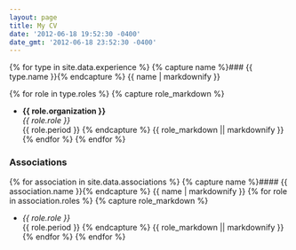 ```yaml
---
layout: page
title: My CV
date: '2012-06-18 19:52:30 -0400'
date_gmt: '2012-06-18 23:52:30 -0400'
---
```


{% for type in site.data.experience %}
  {% capture name %}### {{ type.name }}{% endcapture %}
  {{ name | markdownify }}

  {% for role in type.roles %}
    {% capture role_markdown %}
- __{{ role.organization  }}__  
  _{{ role.role }}_  
  {{ role.period }}
    {% endcapture %}
    {{ role_markdown || markdownify }}
  {% endfor %}
{% endfor %}

### Associations
{% for association in site.data.associations %}
  {% capture name %}#### {{ association.name }}{% endcapture %}
  {{ name | markdownify }}
  {% for role in association.roles %}
    {% capture role_markdown %}
- _{{ role.role }}_  
  {{ role.period }}
    {% endcapture %}
    {{ role_markdown || markdownify }}
  {% endfor %}
{% endfor %}
